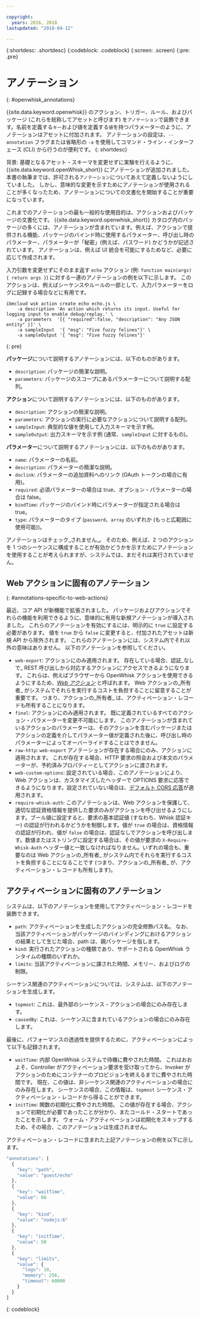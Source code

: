 ```yaml
---

copyright:
  years: 2016, 2018
lastupdated: "2018-04-12"

---
```


{:shortdesc: .shortdesc}
{:codeblock: .codeblock}
{:screen: .screen}
{:pre: .pre}

# アノテーション
{: #openwhisk_annotations}

{{site.data.keyword.openwhisk}} のアクション、トリガー、ルール、およびパッケージ (これらを総称してアセットと呼びます) を`アノテーション`で装飾できます。名前を定義する`キー`および値を定義する`値`を持つパラメーターのように、アノテーションはアセットに付加されます。 アノテーションの設定は、`--annotation` フラグまたは省略形の `-a` を使用してコマンド・ライン・インターフェース (CLI) から行うのが便利です。
{: shortdesc}

背景: 基礎となるアセット・スキーマを変更せずに実験を行えるように、{{site.data.keyword.openWhisk_short}} にアノテーションが追加されました。 本書の執筆までは、許可される`アノテーション`についてあえて定義しないようにしていました。 しかし、意味的な変更を示すためにアノテーションが使用されることが多くなったため、アノテーションについての文書化を開始することが重要になっています。

これまでのアノテーションの最も一般的な使用目的は、アクションおよびパッケージの文書化です。 {{site.data.keyword.openwhisk_short}} カタログ内のパッケージの多くには、アノテーションが含まれています。例えば、アクションで提供される機能、パッケージのバインド時に使用するパラメーター、呼び出し時のパラメーター、パラメーターが「秘密」(例えば、パスワード) かどうかが記述されています。 アノテーションは、例えば UI 統合を可能にするためなど、必要に応じて作成されます。

入力引数を変更せずにそのまま返す `echo` アクション (例: `function main(args) { return args }`) に対する一連のアノテーションの例を以下に示します。 このアクションは、例えばシーケンスやルールの一部として、入力パラメーターをログに記録する場合などに有用です。
```
ibmcloud wsk action create echo echo.js \
    -a description 'An action which returns its input. Useful for logging input to enable debug/replay.' \
    -a parameters  '[{ "required":false, "description": "Any JSON entity" }]' \
    -a sampleInput  '{ "msg": "Five fuzzy felines"}' \
    -a sampleOutput '{ "msg": "Five fuzzy felines"}'
```
{: pre}

**パッケージ**について説明するアノテーションには、以下のものがあります。

- `description`: パッケージの簡潔な説明。
- `parameters`: パッケージのスコープにあるパラメーターについて説明する配列。

**アクション**について説明するアノテーションには、以下のものがあります。

- `description`: アクションの簡潔な説明。
- `parameters`: アクションの実行に必要なアクションについて説明する配列。
- `sampleInput`: 典型的な値を使用して入力スキーマを示す例。
- `sampleOutput`: 出力スキーマを示す例 (通常、`sampleInput` に対するもの)。

**パラメーター**について説明するアノテーションには、以下のものがあります。

- `name`: パラメーターの名前。
- `description`: パラメーターの簡潔な説明。
- `doclink`: パラメーターの追加資料へのリンク (OAuth トークンの場合に有用)。
- `required`: 必須パラメーターの場合は true、オプション・パラメーターの場合は false。
- `bindTime`: パッケージのバインド時にパラメーターが指定される場合は true。
- `type`: パラメーターのタイプ (`password`、`array` のいずれか (もっと広範囲に使用可能))。

アノテーションはチェック_されません_。 そのため、例えば、2 つのアクションを 1 つのシーケンスに構成することが有効かどうかを示すためにアノテーションを使用することが考えられますが、システムでは、まだそれは実行されていません。

## Web アクションに固有のアノテーション
{: #annotations-specific-to-web-actions}

最近、コア API が新機能で拡張されました。 パッケージおよびアクションでそれらの機能を利用できるように、意味的に有用な新規アノテーションが導入されました。 これらのアノテーションを有効にするには、明示的に `true` に設定する必要があります。 値を `true` から `false` に変更すると、付加されたアセットは新規 API から除外されます。 これらのアノテーションには、システム内でそれ以外の意味はありません。 以下のアノテーションを参照してください。

- `web-export`: アクションにのみ適用されます。 存在している場合、認証_なしで_ REST 呼び出しから対応するアクションにアクセスできるようになります。 これらは、例えばブラウザーから OpenWhisk アクションを使用できるようにするため、[_Web アクション_](openwhisk_webactions.html) と呼ばれます。 Web アクションの_所有者_ がシステムでそれらを実行するコストを負担することに留意することが重要です。 つまり、アクションの_所有者_ は、アクティベーション・レコードも所有することになります。
- `final`: アクションにのみ適用されます。 既に定義されているすべてのアクション・パラメーターを変更不可能にします。 このアノテーションが含まれているアクションのパラメーターは、そのアクションを含むパッケージまたはアクションの定義を介してパラメーター値が定義された後に、呼び出し時のパラメーターによってオーバーライドすることはできません。
- `raw-http`: `web-export` アノテーションが存在する場合にのみ、アクションに適用されます。 これが存在する場合、HTTP 要求の照会および本文のパラメーターが、予約済みプロパティーとしてアクションに渡されます。
- `web-custom-options`: 設定されている場合、このアノテーションにより、Web アクションは、カスタマイズしたヘッダーで OPTIONS 要求に応答できるようになります。設定されていない場合は、[デフォルト CORS 応答](openwhisk_webactions.html#options-requests)が適用されます。
- `require-whisk-auth`: このアノテーションは、Web アクションを保護して、適切な認証資格情報を提供した要求のみがアクションを呼び出せるようにします。ブール値に設定すると、要求の基本認証値 (すなわち、Whisk 認証キー) の認証が行われるかどうかを制御します。値が `true` の場合は、資格情報の認証が行われ、値が `false` の場合は、認証なしでアクションを呼び出します。数値またはストリングに設定する場合は、その値が要求の `X-Require-Whisk-Auth` ヘッダー値と一致しなければなりません。いずれの場合も、重要なのは Web アクションの_所有者_ がシステム内でそれらを実行するコストを負担することになることです (つまり、アクションの_所有者_ が、アクティベーション・レコードも所有します)。

## アクティベーションに固有のアノテーション

システムは、以下のアノテーションを使用してアクティベーション・レコードを装飾できます。

- `path`: アクティベーションを生成したアクションの完全修飾パス名。 なお、当該アクティベーションがパッケージのバインディングにおけるアクションの結果として生じた場合、path は、親パッケージを指します。
- `kind`: 実行されたアクションの種類であり、サポートされる OpenWhisk ランタイムの種類のいずれか。
- `limits`: 当該アクティベーションに課された時間、メモリー、およびログの制限。

シーケンス関連のアクティベーションについては、システムは、以下のアノテーションを生成します。

- `topmost`: これは、最外部のシーケンス・アクションの場合にのみ存在します。
- `causedBy`: これは、シーケンスに含まれているアクションの場合にのみ存在します。

最後に、パフォーマンスの透過性を提供するために、アクティベーションによって以下も記録されます。

- `waitTime`: 内部 OpenWhisk システムで待機に費やされた時間。 これはおおよそ、Controller がアクティベーション要求を受け取ってから、Invoker がアクションのためにコンテナーのプロビジョンを終えるまでに費やされた時間です。 現在、この値は、非シーケンス関連のアクティベーションの場合にのみ存在します。 シーケンスの場合、この情報は、`topmost` シーケンス・アクティベーション・レコードから得ることができます。
- `initTime`: 関数の初期化に費やされた時間。 この値が存在する場合、アクションで初期化が必要であったことが分かり、またコールド・スタートであったことを示します。 ウォーム・アクティベーションは初期化をスキップするため、その場合、このアノテーションは生成されません。

アクティベーション・レコードに含まれた上記アノテーションの例を以下に示します。

```javascript
"annotations": [
  {
    "key": "path",
    "value": "guest/echo"
  },
  {
    "key": "waitTime",
    "value": 66
  },
  {
    "key": "kind",
    "value": "nodejs:6"
  },
  {
    "key": "initTime",
    "value": 50
  },
  {
    "key": "limits",
    "value": {
      "logs": 10,
      "memory": 256,
      "timeout": 60000
    }
  }
]
```
{: codeblock}
